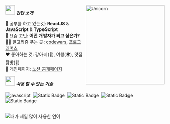 <img src="https://media.giphy.com/media/ObNTw8Uzwy6KQ/giphy.gif" width="30px">&nbsp;***간단 소개***
<img align="right" width=250px alt="Unicorn" src="https://media.giphy.com/media/3ohs4BSacFKI7A717y/giphy.gif" />

🌱 공부를 하고 있는것: **ReactJS** & **JavaScript** & **TypeScript**<br>
🤔 요즘 고민: **어떤 개발자가 되고 싶은가?** <br>
👨‍💻 알고리즘 푸는 곳: [codewars](https://www.codewars.com/users/monii_yoo), [프로그래머스](https://programmers.co.kr/)<br>
♥️ 좋아하는 것: 강아지(🐶), 여행(🌍), 맛집 탐방(🍕) <br>
🔗 개인페이지: [노션 공개페이지](https://monii0312.notion.site/Log-5acdfbdb8bbc425b901bc97723e9b991?pvs=4)

<img src="https://media.giphy.com/media/ObNTw8Uzwy6KQ/giphy.gif" width="30px">&nbsp;***사용 할 수 있는 기술***<br><br>
![javascript](https://img.shields.io/badge/javascript-%23000?style=for-the-badge&logo=javascript&logoColor=white&labelColor=%23F7DF1E&color=%23F7DF1E)&nbsp;
![Static Badge](https://img.shields.io/badge/react-%23000?style=for-the-badge&logo=react&logoColor=white&labelColor=%2361DAFB&color=%2361DAFB)&nbsp;
![Static Badge](https://img.shields.io/badge/typescript-%23000?style=for-the-badge&logo=typescript&logoColor=white&labelColor=%233178C6&color=%233178C6)&nbsp;
![Static Badge](https://img.shields.io/badge/styledcomponents-%23000?style=for-the-badge&logo=styledcomponents&logoColor=white&labelColor=%23DB7093&color=%23DB7093)&nbsp;
![Static Badge](https://img.shields.io/badge/css3-%23000?style=for-the-badge&logo=css3&logoColor=white&labelColor=%231572B6&color=%231572B6)<br><br>

<img align="left" src="https://github-readme-stats.vercel.app/api/top-langs?username=monii&show_icons=true&locale=en&layout=compact" alt="내가 제일 많이 사용한 언어" />



